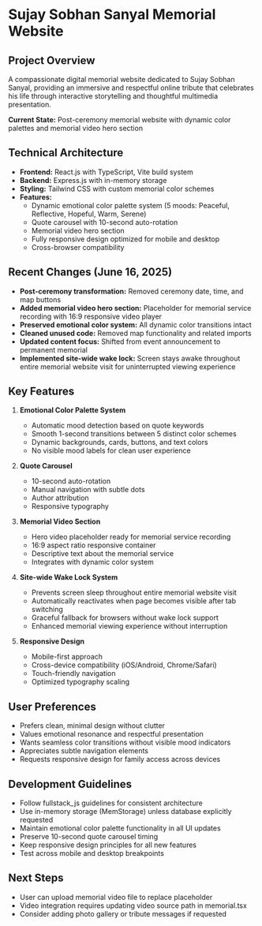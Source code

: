 # Sujay Sobhan Sanyal Memorial Website

## Project Overview
A compassionate digital memorial website dedicated to Sujay Sobhan Sanyal, providing an immersive and respectful online tribute that celebrates his life through interactive storytelling and thoughtful multimedia presentation.

**Current State:** Post-ceremony memorial website with dynamic color palettes and memorial video hero section

## Technical Architecture
- **Frontend:** React.js with TypeScript, Vite build system
- **Backend:** Express.js with in-memory storage
- **Styling:** Tailwind CSS with custom memorial color schemes
- **Features:** 
  - Dynamic emotional color palette system (5 moods: Peaceful, Reflective, Hopeful, Warm, Serene)
  - Quote carousel with 10-second auto-rotation
  - Memorial video hero section
  - Fully responsive design optimized for mobile and desktop
  - Cross-browser compatibility

## Recent Changes (June 16, 2025)
- **Post-ceremony transformation:** Removed ceremony date, time, and map buttons
- **Added memorial video hero section:** Placeholder for memorial service recording with 16:9 responsive video player
- **Preserved emotional color system:** All dynamic color transitions intact
- **Cleaned unused code:** Removed map functionality and related imports
- **Updated content focus:** Shifted from event announcement to permanent memorial
- **Implemented site-wide wake lock:** Screen stays awake throughout entire memorial website visit for uninterrupted viewing experience

## Key Features
1. **Emotional Color Palette System**
   - Automatic mood detection based on quote keywords
   - Smooth 1-second transitions between 5 distinct color schemes
   - Dynamic backgrounds, cards, buttons, and text colors
   - No visible mood labels for clean user experience

2. **Quote Carousel**
   - 10-second auto-rotation
   - Manual navigation with subtle dots
   - Author attribution
   - Responsive typography

3. **Memorial Video Section**
   - Hero video placeholder ready for memorial service recording
   - 16:9 aspect ratio responsive container
   - Descriptive text about the memorial service
   - Integrates with dynamic color system

4. **Site-wide Wake Lock System**
   - Prevents screen sleep throughout entire memorial website visit
   - Automatically reactivates when page becomes visible after tab switching
   - Graceful fallback for browsers without wake lock support
   - Enhanced memorial viewing experience without interruption

5. **Responsive Design**
   - Mobile-first approach
   - Cross-device compatibility (iOS/Android, Chrome/Safari)
   - Touch-friendly navigation
   - Optimized typography scaling

## User Preferences
- Prefers clean, minimal design without clutter
- Values emotional resonance and respectful presentation
- Wants seamless color transitions without visible mood indicators
- Appreciates subtle navigation elements
- Requests responsive design for family access across devices

## Development Guidelines
- Follow fullstack_js guidelines for consistent architecture
- Use in-memory storage (MemStorage) unless database explicitly requested
- Maintain emotional color palette functionality in all UI updates
- Preserve 10-second quote carousel timing
- Keep responsive design principles for all new features
- Test across mobile and desktop breakpoints

## Next Steps
- User can upload memorial video file to replace placeholder
- Video integration requires updating video source path in memorial.tsx
- Consider adding photo gallery or tribute messages if requested